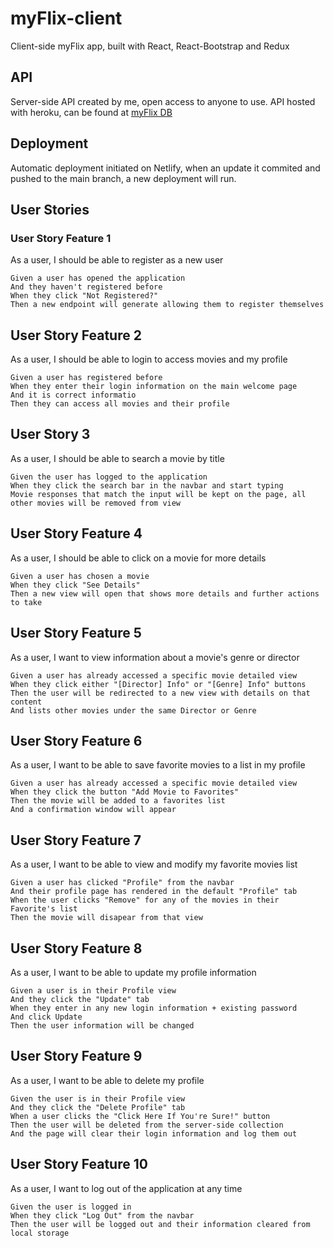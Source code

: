 # myFlix-client
Client-side myFlix app, built with React, React-Bootstrap and Redux

## API
Server-side API created by me, open access to anyone to use. API hosted with heroku, can be found at [myFlix DB](www.m-y-f-l-i-x.herokuapp.com)

## Deployment
Automatic deployment initiated on Netlify, when an update it commited and pushed to the main branch, a new deployment will run.

## User Stories

### User Story Feature 1
As a user, I should be able to register as a new user

```
Given a user has opened the application
And they haven't registered before
When they click "Not Registered?"
Then a new endpoint will generate allowing them to register themselves
```

## User Story Feature 2
As a user, I should be able to login to access movies and my profile

```
Given a user has registered before
When they enter their login information on the main welcome page
And it is correct informatio
Then they can access all movies and their profile
```

## User Story 3
As a user, I should be able to search a movie by title

```
Given the user has logged to the application
When they click the search bar in the navbar and start typing
Movie responses that match the input will be kept on the page, all other movies will be removed from view
```

## User Story Feature 4
As a user, I should be able to click on a movie for more details

```
Given a user has chosen a movie
When they click "See Details"
Then a new view will open that shows more details and further actions to take
```

## User Story Feature 5
As a user, I want to view information about a movie's genre or director

```
Given a user has already accessed a specific movie detailed view
When they click either "[Director] Info" or "[Genre] Info" buttons
Then the user will be redirected to a new view with details on that content
And lists other movies under the same Director or Genre
```

## User Story Feature 6
As a user, I want to be able to save favorite movies to a list in my profile

```
Given a user has already accessed a specific movie detailed view
When they click the button "Add Movie to Favorites"
Then the movie will be added to a favorites list
And a confirmation window will appear
```

## User Story Feature 7
As a user, I want to be able to view and modify my favorite movies list

```
Given a user has clicked "Profile" from the navbar
And their profile page has rendered in the default "Profile" tab
When the user clicks "Remove" for any of the movies in their Favorite's list
Then the movie will disapear from that view
```

## User Story Feature 8
As a user, I want to be able to update my profile information

```
Given a user is in their Profile view
And they click the "Update" tab 
When they enter in any new login information + existing password
And click Update
Then the user information will be changed
```

## User Story Feature 9
As a user, I want to be able to delete my profile

```
Given the user is in their Profile view
And they click the "Delete Profile" tab
When a user clicks the "Click Here If You're Sure!" button
Then the user will be deleted from the server-side collection
And the page will clear their login information and log them out
```

## User Story Feature 10
As a user, I want to log out of the application at any time

```
Given the user is logged in
When they click "Log Out" from the navbar
Then the user will be logged out and their information cleared from local storage
```









